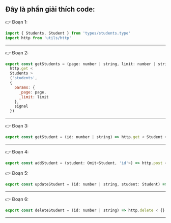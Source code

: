 ## Đây là phần giải thích code:

👉 Đoạn 1:

```jsx
import { Students, Student } from 'types/students.type'
import http from 'utils/http'
```

---

👉 Đoạn 2:

```jsx
export const getStudents = (page: number | string, limit: number | string, signal?: AbortSignal) =>
  http.get <
  Students >
  ('students',
  {
    params: {
      _page: page,
      _limit: limit
    },
    signal
  })
```

---

👉 Đoạn 3:

```jsx
export const getStudent = (id: number | string) => http.get < Student > `students/${id}`
```

---

👉 Đoạn 4:

```jsx
export const addStudent = (student: Omit<Student, 'id'>) => http.post < Student > ('/students', student)
```

👉 Đoạn 5:

```jsx
export const updateStudent = (id: number | string, student: Student) => http.put < Student > (`students/${id}`, student)
```

---

👉 Đoạn 6:

```jsx
export const deleteStudent = (id: number | string) => http.delete < {} > `students/${id}`
```

---
